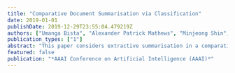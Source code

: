 ```yaml
---
title: "Comparative Document Summarisation via Classification"
date: 2019-01-01
publishDate: 2019-12-29T23:55:04.479219Z
authors: ["Umanga Bista", "Alexander Patrick Mathews", "Minjeong Shin", "Aditya Krishna Menon", "Lexing Xie"]
publication_types: ["1"]
abstract: "This paper considers extractive summarisation in a comparative setting: given two or more document groups (e.g., separated by publication time), the goal is to select a small number of documents that are representative of each group, and also maximally distinguishable from other groups. We formulate a set of new objective functions for this problem that connect recent literature on document summarisation, interpretable machine learning, and data subset selection. In particular, by casting the problem as a binary classification amongst different groups, we derive objectives based on the notion of maximum mean discrepancy, as well as a simple yet effective gradient-based optimisation strategy. Our new formulation allows scalable evaluations of comparative summarisation as a classification task, both automatically and via crowd-sourcing. To this end, we evaluate comparative summarisation methods on a newly curated collection of controversial news topics over 13 months. We observe that gradient-based optimisation outperforms discrete and baseline approaches in 15 out of 24 different automatic evaluation settings. In crowd-sourced evaluations, summaries from gradient optimisation elicit 7% more accurate classification from human workers than discrete optimisation. Our result contrasts with recent literature on submodular data subset selection that favours discrete optimisation. We posit that our formulation of comparative summarisation will prove useful in a diverse range of use cases such as comparing content sources, authors, related topics, or distinct view points."
featured: false
publication: "*AAAI Conference on Artificial Intelligence (AAAI)*"
---
```


